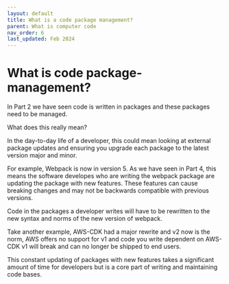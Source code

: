 ```yaml
---
layout: default
title: What is a code package management?
parent: What is computer code
nav_order: 6
last_updated: Feb 2024
---
```


# What is code package-management?

In Part 2 we have seen code is written in packages and these packages need to be managed.

What does this really mean?

In the day-to-day life of a developer, this could mean looking at external package updates and ensuring you upgrade each package to the latest version major and minor.

For example, Webpack is now in version 5. As we have seen in Part 4, this means the software developes who are writing the webpack package are updating the package with new features. These features can cause breaking changes and may not be backwards compatible with previous versions.

Code in the packages a developer writes will have to be rewritten to the new syntax and norms of the new version of webpack.

Take another example, AWS-CDK had a major rewrite and v2 now is the norm, AWS offers no support for v1 and code you write dependent on AWS-CDK v1 will break and can no longer be shipped to end users.

This constant updating of packages with new features takes a significant amount of time for developers but is a core part of writing and maintaining code bases.